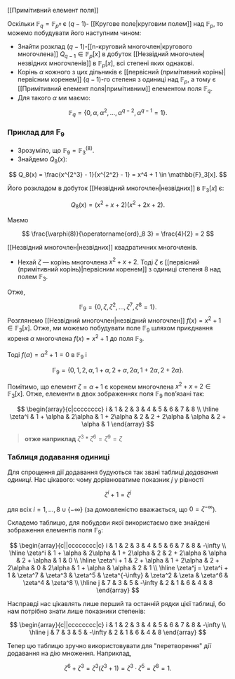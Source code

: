 
[[Примітивний елемент поля]]

Оскільки $\mathbb{F}_q = \mathbb{F}_{p^n}$ є $(q - 1)$- [[Кругове поле|круговим полем]] над $\mathbb{F}_p$, то можемо побудувати його наступним чином:

- Знайти розклад $(q - 1)$-[[n-круговий многочлен|кругового многочлена]] $Q_{q-1} \in \mathbb{F}_p[x]$ в добуток [[Незвідний многочлен|незвідних многочленів]] в $\mathbb{F}_p[x]$, всі степені яких однакові.
- Корінь $\alpha$ кожного з цих дільників є [[первісний (примітивний корінь)|первісним коренем]] $(q - 1)$-го степеня з одиниці над $\mathbb{F}_p$, а тому є [[Примітивний елемент поля|примітивним]] елементом поля $\mathbb{F}_q$.
- Для такого $\alpha$ ми маємо:

$$
\mathbb{F}_q = \{ 0, \alpha, \alpha^2, \dots, \alpha^{q-2}, \alpha^{q-1} = 1 \}.
$$


### Приклад для $\mathbb{F}_9$

- Зрозуміло, що $\mathbb{F}_9 = \mathbb{F}_3^{(8)}$.
- Знайдемо $Q_8(x)$:

$$
Q_8(x) = \frac{x^{2^3} - 1}{x^{2^2} - 1} = x^4 + 1 \in \mathbb{F}_3[x].
$$

Його розкладом в добуток [[Незвідний многочлен|незвідних]] в $\mathbb{F}_3[x]$ є:

$$
Q_8(x) = (x^2 + x + 2)(x^2 + 2x + 2).
$$

Маємо 

$$
\frac{\varphi(8)}{\operatorname{ord}_8 3} = \frac{4}{2} = 2
$$ 

[[Незвідний многочлен|незвідних]] квадратичних многочленів.

- Нехай $\zeta$ — корінь многочлена $x^2 + x + 2$. Тоді $\zeta$ є [[первісний (примітивний корінь)|первісним коренем]] з одиниці степеня $8$ над полем $\mathbb{F}_3$.

Отже,

$$
\mathbb{F}_9 = \{ 0, \zeta, \zeta^2, \dots, \zeta^7, \zeta^8 = 1 \}.
$$
Розглянемо [[Незвідний многочлен|незвідний многочлен]] $f(x) = x^2 + 1 \in \mathbb{F}_3[x]$. Отже, ми можемо побудувати поле $\mathbb{F}_9$ шляхом приєднання кореня $\alpha$ многочлена $f(x) = x^2 + 1$ до поля $\mathbb{F}_3$.

Тоді $f(\alpha) = \alpha^2 + 1 = 0$ в $\mathbb{F}_9$ і

$$
\mathbb{F}_9 = \{ 0, 1, 2, \alpha, 1 + \alpha, 2 + \alpha, 2\alpha, 1 + 2\alpha, 2 + 2\alpha \}.
$$

Помітимо, що елемент $\zeta = \alpha + 1$ є коренем многочлена $x^2 + x + 2 \in \mathbb{F}_3[x]$. Отже, елементи в двох зображеннях поля $\mathbb{F}_9$ пов’язані так:

$$
\begin{array}{c|cccccccc}
i & 1 & 2 & 3 & 4 & 5 & 6 & 7 & 8 \\
\hline
\zeta^i & 1 + \alpha & 2\alpha & 1 + 2\alpha & 2 & 2 + 2\alpha & \alpha & 2 + \alpha & 1
\end{array}
$$
> __отже наприклад__ $\zeta^3 * \zeta^6 = \zeta^9 = \zeta$

### Таблиця додавання одиниці

Для спрощення дії додавання будуються так звані таблиці _додавання одиниці_. Нас цікавого: чому дорівнюватиме показник $j$ у рівності 

$$
\zeta^i + 1 = \zeta^j
$$ 

для всіх $i = 1, \dots, 8 \cup \{-\infty\}$ (за домовленістю вважається, що $0 = \zeta^{-\infty}$).

Складемо таблицю, для побудови якої використаємо вже знайдені зображення елементів поля $\mathbb{F}_9$:

$$
\begin{array}{c||cccccccc|c}
i & 1 & 2 & 3 & 4 & 5 & 6 & 7 & 8 & -\infty \\
\hline
\zeta^i & 1 + \alpha & 2\alpha & 1 + 2\alpha & 2 & 2 + 2\alpha & \alpha & 2 + \alpha & 1 & 0 \\
\hline
\zeta^i + 1 & 2 + \alpha & 1 + 2\alpha & 2 + 2\alpha & 0 & 2\alpha & 1 + \alpha & \alpha & 2 & 1 \\
\hline
\zeta^j = \zeta^i + 1 & \zeta^7 & \zeta^3 & \zeta^5 & \zeta^{-\infty} & \zeta^2 & \zeta & \zeta^6 & \zeta^4 & \zeta^8 \\
\hline
j & 7 & 3 & 5 & -\infty & 2 & 1 & 6 & 4 & 8
\end{array}
$$

Насправді нас цікавлять лише перший та останній рядки цієї таблиці, бо нам потрібно знати лише показники степенів:

$$
\begin{array}{c||cccccccc|c}
i & 1 & 2 & 3 & 4 & 5 & 6 & 7 & 8 & -\infty \\
\hline
j & 7 & 3 & 5 & -\infty & 2 & 1 & 6 & 4 & 8
\end{array}
$$

Тепер цю таблицю зручно використовувати для "перетворення" дії додавання на дію множення. Наприклад,

$$
\zeta^6 + \zeta^3 = \zeta^3 (\zeta^3 + 1) = \zeta^3 \cdot \zeta^5 = \zeta^8 = 1.
$$
